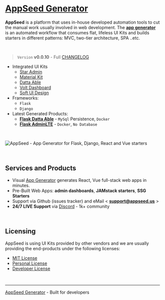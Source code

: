 # [AppSeed Generator](https://appseed.us/generator/)

**AppSeed** is a platform that uses in-house developed automation tools to cut the manual work usually involved in web development. The **[app generator](https://appseed.us/generator/)** is an automated workflow that consumes flat, lifeless UI Kits and builds starters in different patterns: MVC, two-tier architecture, SPA ..etc. 

<br />

> `Version` **v0.0.10** - Full [CHANGELOG](https://github.com/app-generator/app-generator/blob/master/CHANGELOG.md)

- Integrated UI Kits
  - [Star Admin](https://appseed.us/generator/star-admin/)
  - [Material Kit](https://appseed.us/generator/material-kit/)
  - [Datta Able](https://appseed.us/generator/datta-able/)
  - [Volt Dashboard](https://appseed.us/generator/volt-dashboard/)
  - [Soft UI Design](https://appseed.us/generator/soft-ui-dashboard/)
- Frameworks:
  - `Flask` 
  - `Django`
- Latest Generated Products:
  - **[Flask Datta Able](https://github.com/appseed-projects/b830e9ba-c70d-4514-b01c-3b09e5533e95)** - `MySql` Persistence, `Docker`
  - **[Flask AdminLTE](https://github.com/appseed-projects/df983459-ae8e-424b-b04b-30f9af8f597a)** - `Docker`, `No Database`  

<br />

![AppSeed - App Generator for Flask, Django, React and Vue starters](https://user-images.githubusercontent.com/51070104/167298122-83503a82-2f16-409b-bb2f-da6c550d48bb.gif)

<br />

## Services and Products

- Visual [App Generator](https://appseed.us/generator/) generates React, Vue full-stack web apps in minutes.
- Pre-Built Web Apps: **admin dashboards**, **JAMstack starters**, **SSG Starters**
- Support via Github (issues tracker) and eMail < **support@appseed.us** >
- **24/7 LIVE Support** via [Discord](https://discord.gg/fZC6hup) - 1k+ community

<br />

## Licensing 

AppSeed is using UI Kits provided by other vendors and we are usually providing the end-products under the following licenses: 

- [MIT License](https://github.com/app-generator/license-mit)
- [Personal License](https://github.com/app-generator/license-personal)
- [Developer License](https://github.com/app-generator/license-developer)

<br />

---
[AppSeed Generator](https://appseed.us/generator/) - Built for developers 
